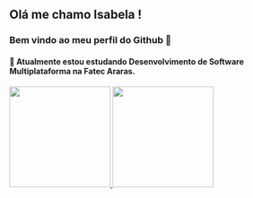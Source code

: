 ## Olá me chamo Isabela !
### Bem vindo ao meu perfil do Github 👋
#### 🌱 Atualmente estou estudando Desenvolvimento de Software Multiplataforma na Fatec Araras.

<div>
<a href="https://github.com/isagaiteiro">
<img height="180em" src="https://github-readme-stats.vercel.app/api/top-langs/?username=isagaiteiro&layout=compact&langs_count=7&theme=dracula"/>
<img height="180em" src="https://github-readme-stats.vercel.app/api?username=seu-usuário-aqui&show_icons=true&theme=dracula&include_all_commits=true&count_private=true"/>
</div>

<!--
**Isagaiteiro/isagaiteiro** is a ✨ _special_ ✨ repository because its `README.md` (this file) appears on your GitHub profile.

Here are some ideas to get you started:

- 🔭 I’m currently working on ...
- 🌱 I’m currently learning ...
- 👯 I’m looking to collaborate on ...
- 🤔 I’m looking for help with ...
- 💬 Ask me about ...
- 📫 How to reach me: ...
- 😄 Pronouns: ...
- ⚡ Fun fact: ...
-->
